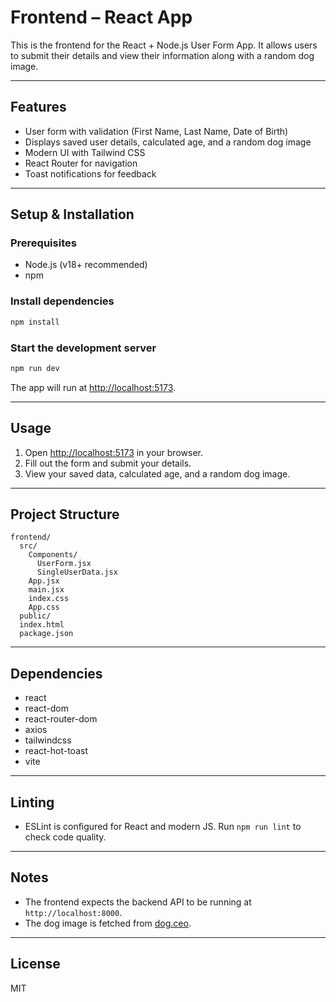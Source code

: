 # Frontend – React App

This is the frontend for the React + Node.js User Form App. It allows users to submit their details and view their information along with a random dog image.

---

## Features
- User form with validation (First Name, Last Name, Date of Birth)
- Displays saved user details, calculated age, and a random dog image
- Modern UI with Tailwind CSS
- React Router for navigation
- Toast notifications for feedback

---

## Setup & Installation

### Prerequisites
- Node.js (v18+ recommended)
- npm

### Install dependencies
```bash
npm install
```

### Start the development server
```bash
npm run dev
```
The app will run at [http://localhost:5173](http://localhost:5173).

---

## Usage
1. Open [http://localhost:5173](http://localhost:5173) in your browser.
2. Fill out the form and submit your details.
3. View your saved data, calculated age, and a random dog image.

---

## Project Structure
```
frontend/
  src/
    Components/
      UserForm.jsx
      SingleUserData.jsx
    App.jsx
    main.jsx
    index.css
    App.css
  public/
  index.html
  package.json
```

---

## Dependencies
- react
- react-dom
- react-router-dom
- axios
- tailwindcss
- react-hot-toast
- vite

---

## Linting
- ESLint is configured for React and modern JS. Run `npm run lint` to check code quality.

---

## Notes
- The frontend expects the backend API to be running at `http://localhost:8000`.
- The dog image is fetched from [dog.ceo](https://dog.ceo/dog-api/).

---

## License
MIT
